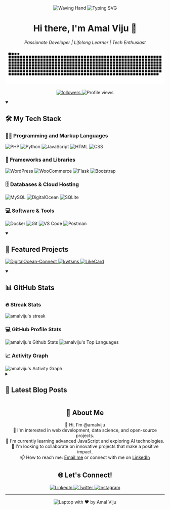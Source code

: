 <div align="center">
  <img src="https://raw.githubusercontent.com/Tarikul-Islam-Anik/Animated-Fluent-Emojis/master/Emojis/Hand%20gestures/Waving%20Hand.png" alt="Waving Hand" width="65" height="65" />
  <img src="https://readme-typing-svg.demolab.com?font=Fira+Code&pause=1000&color=2196F3&center=true&vCenter=true&width=435&lines=WordPress+Developer;PHP+Expert;Tech+Enthusiast;Open+Source+Contributor" alt="Typing SVG" />
</div>

<h1 align="center">Hi there, I'm Amal Viju 👋</h1>

<p align="center">
  <em>Passionate Developer | Lifelong Learner | Tech Enthusiast</em>
</p>

<div align="center">
  <img src="https://raw.githubusercontent.com/platane/snk/output/github-contribution-grid-snake-dark.svg" alt="Snake animation" />
</div>

<p align="center">
  <a href="https://github.com/amalviju?tab=followers">
    <img alt="followers" title="Follow me on Github" src="https://custom-icon-badges.demolab.com/github/followers/amalviju?color=236ad3&labelColor=1155ba&style=for-the-badge&logo=person-add&label=Followers&logoColor=white"/>
  </a>
  <img src="https://komarev.com/ghpvc/?username=amalviju&style=for-the-badge&color=brightgreen" alt="Profile views" />
</p>

<details open>
<summary><h2>🛠️ My Tech Stack</h2></summary>

### 👨‍💻 Programming and Markup Languages

<p>
    <img alt="PHP" src="https://img.shields.io/badge/PHP-777BB4.svg?logo=php&logoColor=white">
    <img alt="Python" src="https://img.shields.io/badge/Python-14354C.svg?logo=python&logoColor=white">
    <img alt="JavaScript" src="https://img.shields.io/badge/JavaScript-F7DF1E.svg?logo=javascript&logoColor=black">
    <img alt="HTML" src="https://img.shields.io/badge/HTML5-E34F26.svg?logo=html5&logoColor=white">
    <img alt="CSS" src="https://img.shields.io/badge/CSS3-1572B6.svg?logo=css3&logoColor=white">
</p>

### 🧰 Frameworks and Libraries

<p>
    <img alt="WordPress" src="https://img.shields.io/badge/WordPress-21759B.svg?logo=wordpress&logoColor=white">
    <img alt="WooCommerce" src="https://img.shields.io/badge/WooCommerce-96588A.svg?logo=woocommerce&logoColor=white">
    <img alt="Flask" src="https://img.shields.io/badge/Flask-000000.svg?logo=flask&logoColor=white">
    <img alt="Bootstrap" src="https://img.shields.io/badge/Bootstrap-7952B3.svg?logo=bootstrap&logoColor=white">
</p>

### 🗄️ Databases & Cloud Hosting

<p>
    <img alt="MySQL" src="https://img.shields.io/badge/MySQL-00f.svg?logo=mysql&logoColor=white">
    <img alt="DigitalOcean" src="https://img.shields.io/badge/DigitalOcean-0080FF.svg?logo=digitalocean&logoColor=white">
    <img alt="SQLite" src="https://img.shields.io/badge/SQLite-07405e.svg?logo=sqlite&logoColor=white">
</p>

### 💻 Software & Tools

<p>
    <img alt="Docker" src="https://img.shields.io/badge/Docker-2496ED.svg?logo=docker&logoColor=white">
    <img alt="Git" src="https://img.shields.io/badge/Git-F05033.svg?logo=git&logoColor=white">
    <img alt="VS Code" src="https://img.shields.io/badge/VS%20Code-0078d7.svg?logo=visual-studio-code&logoColor=white">
    <img alt="Postman" src="https://img.shields.io/badge/Postman-FF6C37?logo=postman&logoColor=white">
</p>
</details>

<details open>
<summary><h2>🎯 Featured Projects</h2></summary>

<p align="left">
  <a href="https://github.com/amalviju/DigitalOcean-Connect">
    <img width="278" src="https://denvercoder1-github-readme-stats.vercel.app/api/pin/?username=amalviju&repo=DigitalOcean-Connect&theme=react&bg_color=1F222E&title_color=F85D7F&hide_border=true&icon_color=F8D866&show_icons=true" alt="DigitalOcean-Connect">
  </a>
  <a href="https://github.com/amalviju/kwtsms">
    <img width="278" src="https://denvercoder1-github-readme-stats.vercel.app/api/pin/?username=amalviju&repo=kwtsms&theme=react&bg_color=1F222E&title_color=F85D7F&hide_border=true&icon_color=F8D866&show_icons=true" alt="kwtsms">
  </a>
  <a href="https://github.com/amalviju/LikeCard">
    <img width="278" src="https://denvercoder1-github-readme-stats.vercel.app/api/pin/?username=amalviju&repo=LikeCard&theme=react&bg_color=1F222E&title_color=F85D7F&hide_border=true&icon_color=F8D866&show_icons=true" alt="LikeCard">
  </a>
</p>
</details>

<details open>
<summary><h2>📊 GitHub Stats</h2></summary>

<h3>🔥 Streak Stats</h3>
<p>
    <img title="Streak stats" alt="amalviju's streak" src="https://streak-stats.demolab.com?user=amalviju&theme=monokai-metallian&hide_border=true"/>
</p>

<h3>💻 GitHub Profile Stats</h3>
<p>
    <img alt="amalviju's Github Stats" src="https://denvercoder1-github-readme-stats.vercel.app/api/?username=amalviju&show_icons=true&include_all_commits=true&count_private=true&theme=react&hide_border=true&bg_color=1F222E&title_color=F85D7F&icon_color=F8D866" height="192px"/>
    <img alt="amalviju's Top Languages" src="https://denvercoder1-github-readme-stats.vercel.app/api/top-langs/?username=amalviju&langs_count=8&layout=compact&theme=react&hide_border=true&bg_color=1F222E&title_color=F85D7F&icon_color=F8D866" height="192px"/>
</p>

<h3>📈 Activity Graph</h3>
<img alt="amalviju's Activity Graph" src="https://github-readme-activity-graph.vercel.app/graph/?username=amalviju&bg_color=1F222E&color=F8D866&line=F85D7F&point=FFFFFF&hide_border=true" />
</details>

<details>
<summary><h2>📕 Latest Blog Posts</h2></summary>

<!-- BLOG-POST-LIST:START -->
- [How to Build a REST API with Flask](https://myblog.com/post1)
- [Top 10 JavaScript Frameworks in 2024](https://myblog.com/post2)
- [Getting Started with Docker for Developers](https://myblog.com/post3)
<!-- BLOG-POST-LIST:END -->

</details>

<h2 align="center">💬 About Me</h2>
<p align="center">
  👋 Hi, I'm @amalviju<br>
  👀 I'm interested in web development, data science, and open-source projects.<br>
  🌱 I'm currently learning advanced JavaScript and exploring AI technologies.<br>
  💞️ I'm looking to collaborate on innovative projects that make a positive impact.<br>
  📫 How to reach me: <a href="mailto:amalviju@example.com">Email me</a> or connect with me on <a href="https://www.linkedin.com/in/amalviju">LinkedIn</a>
</p>

<h2 align="center">🌐 Let's Connect!</h2>

<p align="center">
  <a href="https://www.linkedin.com/in/amalviju">
    <img src="https://img.shields.io/badge/LinkedIn-%230077B5.svg?style=for-the-badge&logo=linkedin&logoColor=white" alt="LinkedIn"/>
  </a>
  <a href="https://twitter.com/amalviju">
    <img src="https://img.shields.io/badge/Twitter-%231DA1F2.svg?style=for-the-badge&logo=twitter&logoColor=white" alt="Twitter"/>
  </a>
  <a href="https://www.instagram.com/amalviju/">
    <img src="https://img.shields.io/badge/Instagram-%23E4405F.svg?style=for-the-badge&logo=instagram&logoColor=white" alt="Instagram"/>
  </a>
</p>

---

<p align="center">
  <img src="https://raw.githubusercontent.com/Tarikul-Islam-Anik/Animated-Fluent-Emojis/master/Emojis/Objects/Laptop.png" alt="Laptop" width="25" height="25" /> with ❤️ by Amal Viju
</p>
